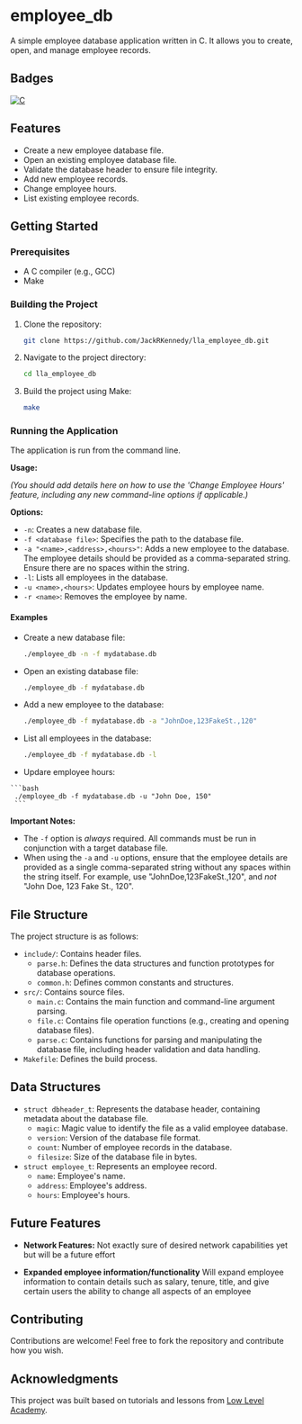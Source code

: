 # employee_db
                                 
A simple employee database application written in C. It allows you to create, open, and manage employee records.
                                 
## Badges
                                 
[![C](https://img.shields.io/badge/language-C-blue.svg)](https://en.wikipedia.org/wiki/C_(programming_language))
                                 
## Features
                                 
-   Create a new employee database file.
-   Open an existing employee database file.
-   Validate the database header to ensure file integrity.
-   Add new employee records.
-   Change employee hours.
-   List existing employee records.
                                 
## Getting Started
                                 
### Prerequisites
                                 
-   A C compiler (e.g., GCC)
-   Make
                                 
### Building the Project
                                 
1.  Clone the repository:
                                 
    ```bash
    git clone https://github.com/JackRKennedy/lla_employee_db.git
    ```
                                 
2.  Navigate to the project directory:
                                 
    ```bash
    cd lla_employee_db
    ```
                                 
3.  Build the project using Make:
                                 
    ```bash
    make
    ```
                                 
### Running the Application
                                 
The application is run from the command line.
                                 
**Usage:**
                                 
*(You should add details here on how to use the 'Change Employee Hours' feature, including any new command-line options if applicable.)*

**Options:**
                                 
-   `-n`: Creates a new database file.
-   `-f <database file>`: Specifies the path to the database file.
-   `-a "<name>,<address>,<hours>"`: Adds a new employee to the database. The employee details should be provided as a comma-separated string. Ensure there are no spaces within the string.
-   `-l`: Lists all employees in the database.
-   `-u <name>,<hours>`: Updates employee hours by employee name.
-   `-r <name>`: Removes the employee by name.
                                 
#### Examples
                                 
-   Create a new database file:
                                 
    ```bash
    ./employee_db -n -f mydatabase.db
    ```
                                 
-   Open an existing database file:
                                 
    ```bash
    ./employee_db -f mydatabase.db
    ```
                                 
-   Add a new employee to the database:
                                 
    ```bash
    ./employee_db -f mydatabase.db -a "JohnDoe,123FakeSt.,120"
    ```
                                 
-   List all employees in the database:
                                 
    ```bash
    ./employee_db -f mydatabase.db -l
    ```
                                 
-    Updare employee hours:

    ```bash
     ./employee_db -f mydatabase.db -u "John Doe, 150"
     ```

**Important Notes:**
                                 
-   The `-f` option is *always* required. All commands must be run in conjunction with a target database file.
-   When using the `-a` and `-u` options, ensure that the employee details are provided as a single comma-separated string without any spaces within the string itself. For example, use "JohnDoe,123FakeSt.,120", and *not* "John Doe, 123 Fake St., 120".
                                 
## File Structure
                                 
The project structure is as follows:
                                 
-   `include/`: Contains header files.
    -   `parse.h`: Defines the data structures and function prototypes for database operations.
    -   `common.h`: Defines common constants and structures.
-   `src/`: Contains source files.
    -   `main.c`: Contains the main function and command-line argument parsing.
    -   `file.c`: Contains file operation functions (e.g., creating and opening database files).
    -   `parse.c`: Contains functions for parsing and manipulating the database file, including header validation and data handling.
-   `Makefile`: Defines the build process.
                                 
## Data Structures
                                 
-   `struct dbheader_t`: Represents the database header, containing metadata about the database file.
    -   `magic`: Magic value to identify the file as a valid employee database.
    -   `version`: Version of the database file format.
    -   `count`: Number of employee records in the database.
    -   `filesize`: Size of the database file in bytes.
-   `struct employee_t`: Represents an employee record.
    -   `name`: Employee's name.
    -   `address`: Employee's address.
    -   `hours`: Employee's hours.
                                 
## Future Features
                                 
-   **Network Features:** Not exactly sure of desired network capabilities yet but will be a future effort

-   **Expanded employee information/functionality** Will expand employee information to contain details such as salary, tenure, title, and give certain users the ability to change all aspects of an employee

                                 
## Contributing
                                 
Contributions are welcome! Feel free to fork the repository and contribute how you wish.
                                 
## Acknowledgments
                                 
This project was built based on tutorials and lessons from [Low Level Academy](https://lowlevel.academy/).
